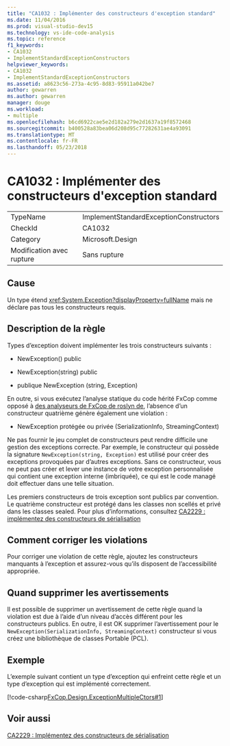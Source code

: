 ```yaml
---
title: "CA1032 : Implémenter des constructeurs d'exception standard"
ms.date: 11/04/2016
ms.prod: visual-studio-dev15
ms.technology: vs-ide-code-analysis
ms.topic: reference
f1_keywords:
- CA1032
- ImplementStandardExceptionConstructors
helpviewer_keywords:
- CA1032
- ImplementStandardExceptionConstructors
ms.assetid: a8623c56-273a-4c95-8d83-95911a042be7
author: gewarren
ms.author: gewarren
manager: douge
ms.workload:
- multiple
ms.openlocfilehash: b6cd6922cae5e2d182a279e2d1637a19f8572468
ms.sourcegitcommit: b400528a83bea06d208d95c77282631ae4a93091
ms.translationtype: MT
ms.contentlocale: fr-FR
ms.lasthandoff: 05/23/2018
---
```

# <a name="ca1032-implement-standard-exception-constructors"></a>CA1032 : Implémenter des constructeurs d'exception standard

|||
|-|-|
|TypeName|ImplementStandardExceptionConstructors|
|CheckId|CA1032|
|Category|Microsoft.Design|
|Modification avec rupture|Sans rupture|

## <a name="cause"></a>Cause

Un type étend <xref:System.Exception?displayProperty=fullName> mais ne déclare pas tous les constructeurs requis.

## <a name="rule-description"></a>Description de la règle

Types d’exception doivent implémenter les trois constructeurs suivants :

- NewException() public

- NewException(string) public

- publique NewException (string, Exception)

En outre, si vous exécutez l’analyse statique du code hérité FxCop comme opposé à [des analyseurs de FxCop de roslyn de](../code-quality/roslyn-analyzers-overview.md), l’absence d’un constructeur quatrième génère également une violation :

- NewException protégée ou privée (SerializationInfo, StreamingContext)

Ne pas fournir le jeu complet de constructeurs peut rendre difficile une gestion des exceptions correcte. Par exemple, le constructeur qui possède la signature `NewException(string, Exception)` est utilisé pour créer des exceptions provoquées par d’autres exceptions. Sans ce constructeur, vous ne peut pas créer et lever une instance de votre exception personnalisée qui contient une exception interne (imbriquée), ce qui est le code managé doit effectuer dans une telle situation.

Les premiers constructeurs de trois exception sont publics par convention. Le quatrième constructeur est protégé dans les classes non scellés et privé dans les classes sealed. Pour plus d’informations, consultez [CA2229 : implémentez des constructeurs de sérialisation](../code-quality/ca2229-implement-serialization-constructors.md)

## <a name="how-to-fix-violations"></a>Comment corriger les violations

Pour corriger une violation de cette règle, ajoutez les constructeurs manquants à l’exception et assurez-vous qu’ils disposent de l’accessibilité appropriée.

## <a name="when-to-suppress-warnings"></a>Quand supprimer les avertissements

Il est possible de supprimer un avertissement de cette règle quand la violation est due à l’aide d’un niveau d’accès différent pour les constructeurs publics. En outre, il est OK supprimer l’avertissement pour le `NewException(SerializationInfo, StreamingContext)` constructeur si vous créez une bibliothèque de classes Portable (PCL).

## <a name="example"></a>Exemple

L’exemple suivant contient un type d’exception qui enfreint cette règle et un type d’exception qui est implémenté correctement.

[!code-csharp[FxCop.Design.ExceptionMultipleCtors#1](../code-quality/codesnippet/CSharp/ca1032-implement-standard-exception-constructors_1.cs)]

## <a name="see-also"></a>Voir aussi

[CA2229 : Implémentez des constructeurs de sérialisation](../code-quality/ca2229-implement-serialization-constructors.md)